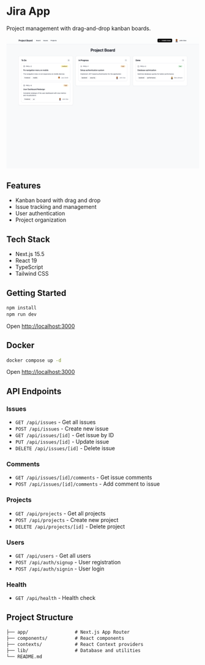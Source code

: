 # Jira App

Project management with drag-and-drop kanban boards.

![Project Board Screenshot](Screenshot.png)

## Features

- Kanban board with drag and drop
- Issue tracking and management
- User authentication
- Project organization

## Tech Stack

- Next.js 15.5
- React 19
- TypeScript
- Tailwind CSS

## Getting Started

```bash
npm install
npm run dev
```

Open [http://localhost:3000](http://localhost:3000)

## Docker

```bash
docker compose up -d
```

Open [http://localhost:3000](http://localhost:3000)

## API Endpoints

### Issues
- `GET /api/issues` - Get all issues
- `POST /api/issues` - Create new issue
- `GET /api/issues/[id]` - Get issue by ID
- `PUT /api/issues/[id]` - Update issue
- `DELETE /api/issues/[id]` - Delete issue

### Comments
- `GET /api/issues/[id]/comments` - Get issue comments
- `POST /api/issues/[id]/comments` - Add comment to issue

### Projects
- `GET /api/projects` - Get all projects
- `POST /api/projects` - Create new project
- `DELETE /api/projects/[id]` - Delete project

### Users
- `GET /api/users` - Get all users
- `POST /api/auth/signup` - User registration
- `POST /api/auth/signin` - User login

### Health
- `GET /api/health` - Health check

## Project Structure

```
├── app/                 # Next.js App Router
├── components/          # React components
├── contexts/            # React Context providers
├── lib/                 # Database and utilities
└── README.md
```